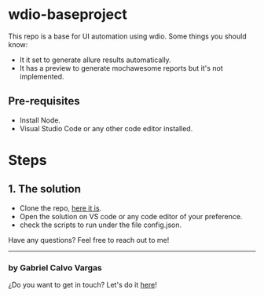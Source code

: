 # wdio-baseproject

This repo is a base for UI automation using wdio. Some things you should know:
- It it set to generate allure results automatically.
- It has a preview to generate mochawesome reports but it's not implemented.


## Pre-requisites
- Install Node.
- Visual Studio Code or any other code editor installed.



# Steps
## 1. The solution
- Clone the repo, [here it is](https://github.com/gcalvoCR/wdio-baseproject).
- Open the solution on VS code or any code editor of your preference.
- check the scripts to run under the file config.json.

Have any questions? Feel free to reach out to me!

___

### by Gabriel Calvo Vargas

¿Do you want to get in touch? Let's do it [here](https://www.linkedin.com/in/gabriel-calvo-vargas-932b3357/)! 


